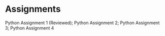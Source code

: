 # Assignments
Python Assignment 1 (Reviewed);
Python Assignment 2;
Python Assignment 3;
Python Assignment 4
